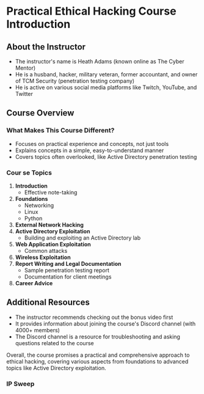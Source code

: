 # Practical Ethical Hacking Course Introduction

## About the Instructor

- The instructor's name is Heath Adams (known online as The Cyber Mentor)
- He is a husband, hacker, military veteran, former accountant, and owner of TCM Security (penetration testing company)
- He is active on various social media platforms like Twitch, YouTube, and Twitter

## Course Overview

### What Makes This Course Different?

- Focuses on practical experience and concepts, not just tools
- Explains concepts in a simple, easy-to-understand manner
- Covers topics often overlooked, like Active Directory penetration testing

### Cour se Topics

1. **Introduction**
   - Effective note-taking
2. **Foundations**
   - Networking
   - Linux
   - Python
3. **External Network Hacking**
4. **Active Directory Exploitation**
   - Building and exploiting an Active Directory lab
5. **Web Application Exploitation**
   - Common attacks
6. **Wireless Exploitation**
7. **Report Writing and Legal Documentation**
   - Sample penetration testing report
   - Documentation for client meetings
8. **Career Advice**

## Additional Resources

- The instructor recommends checking out the bonus video first
- It provides information about joining the course's Discord channel (with 4000+ members)
- The Discord channel is a resource for troubleshooting and asking questions related to the course

Overall, the course promises a practical and comprehensive approach to ethical hacking, covering various aspects from foundations to advanced topics like Active Directory exploitation.

### IP Sweep

